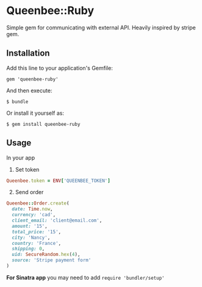 # Queenbee::Ruby

Simple gem for communicating with external API. Heavily inspired by stripe gem.

## Installation

Add this line to your application's Gemfile:

    gem 'queenbee-ruby'

And then execute:

    $ bundle

Or install it yourself as:

    $ gem install queenbee-ruby

## Usage

In your app

1. Set token

```ruby
Queenbee.token = ENV['QUEENBEE_TOKEN']
```

2. Send order

```ruby
Queenbee::Order.create(
  date: Time.now,
  currency: 'cad',
  client_email: 'client@email.com',
  amount: '15',
  total_price: '15',
  city: 'Nancy',
  country: 'France',
  shipping: 0,
  uid: SecureRandom.hex(4),
  source: 'Stripe payment form'
)
```

**For Sinatra app** you may need to add `require 'bundler/setup'`
